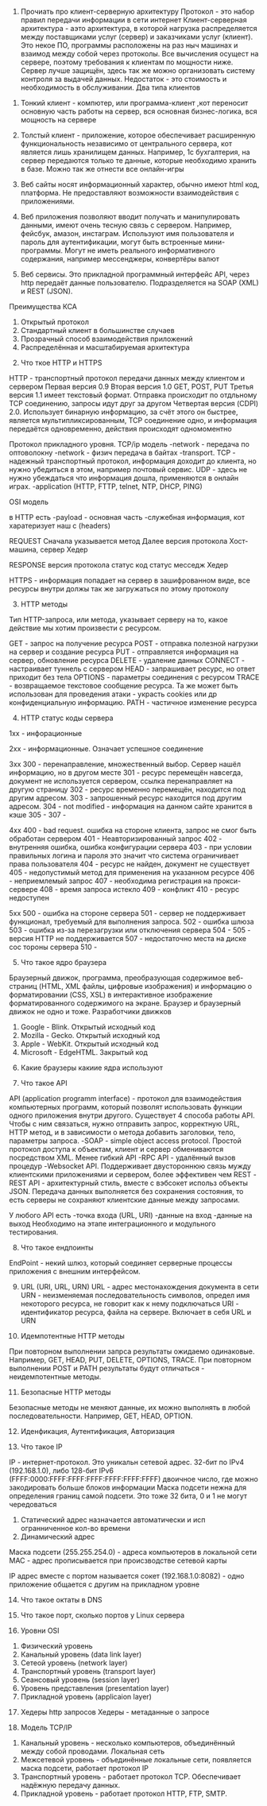 1) Прочиать про клиент-серверную архитектуру
Протокол - это набор правил передачи информации в сети интернет 
Клиент-серверная архитектура - аэто архитектура, в которой нагрузка распределяется между поставщиками услуг (сервер) и заказчиками услуг (клиент). Это некое ПО, программы расположены на раз ныч машинах и взаимод между собой через протоколы. Все вычисления осущест на сервере, поэтому требования к клиентам по мощности ниже. Сервер лучше защищён, здесь так же можно организовать систему контроля за выдачей данных.
Недостаток - это стоимость и необходимость в обслуживании.
Два типа клиентов
1. Тонкий клиент - компютер, или программа-клиент ,кот переносит основную часть работы на сервер, вся основная бизнес-логика, вся мощность на сервере
2. Толстый клиент - приложение, которое обеспечивает расширенную функциональность независимо от центрального сервера, кот является лишь хранилищем данных. Например, 1с бухгалтерия, на сервер передаются только те данные, которые необходимо хранить в базе. Можно так же отнести все онлайн-игры

1. Веб сайты носят информационный характер, обычно имеют html код, платформа. Не предоставляют возможности взаимодействия с приложениями.
2. Веб приложения позволяют вводит получать и манипулировать данными, имеют очень тесную связь с сервером. Например, фейсбук, амазон, инстаграм. Используют имя пользователя и пароль для аутентификации, могут быть встроенные мини-программы. Могут не иметь реального информативного содержания, например мессенджеры, конвертёры валют
3. Веб сервисы. Это прикладной программный интерфейс API, через http передаёт данные пользователю. Подразделяется на SOAP (XML) и REST (JSON).

Преимущества КСА
1. Открытый протокол
2. Стандартный клиент в большинстве случаев
3. Прозрачный способ взаимодействия приложений
4. Распределённая и масштабируемая архитектура

2) Что ткое HTTP и HTTPS

HTTP - транспортный протокол передачи данных между клиентом и сервером
Первая версия 0.9
Вторая версия 1.0 GET, POST, PUT
Третья версия 1.1 имеет текстовый формат. Отправка происходит по отдльному TCP соединению, запросы идут друг за другом
Четвертая версия (CDPI) 2.0. Использует бинарную информацию, за счёт этого он быстрее, является мультипликсированным, TCP соединение одно, и информация передаётся одновременно, действия происходят одномоментно

Протокол прикладного уровня.
TCP/ip модель
-network - передача по оптоволокну
-network - физич передача в байтах
-transport. TCP - надежный транспортный протокол, информация доходит до клиента, но нужно убедиться в этом, например почтовый сервис. UDP - здесь не нужно убеждаться что информация дошла, применяются в онлайн играх.
-application (HTTP, FTTP, telnet, NTP, DHCP, PING)

OSI модель

в HTTP есть 
-payload - основная часть
-служебная информация, кот харатеризует наш с (headers)

REQUEST
Сначала указывается метод
Далее версия протокола
Хост-машина, сервер
Хедер 

RESPONSE
версия протокола
статус код
статус месседж
Хедер

HTTPS - информация попадает на сервер в зашифрованном виде, все ресурсы внутри должы так же загружаться по этому протоколу

3) HTTP методы

Тип HTTP-запроса, или метода, указывает серверу на то, какое действие мы хотим произвести с ресурсом.

GET - запрос на получение ресурса
POST - отправка полезной нагрузки на сервер и создание ресурса
PUT - отправляется информация на сервер, обновление ресурса
DELETE - удаление данных
CONNECT - настраивает туннель с сервером
HEAD - запрашивает ресурс, но ответ приходит без тела
OPTIONS - параметры соединения с ресурсом
TRACE - возвращаемое текстовое сообщение ресурса. Та же может быть использован для проведения атаки - украсть cookies или др конфиденциальную информацию.
PATH - частичное изменение ресурса

4) HTTP статус коды сервера

1хх - инфорационные

2хх - информационные. Означает успешное соединение

3хх
300 - перенаправление, множественный выбор. Сервер нашёл информацию, но в другом месте
301 - ресурс перемещён навсегда, документ не используется сервером, ссылка перенаправляет на другую страницу
302 - ресурс временно перемещён, находится под другим адресом.
303 - запрошенный ресурс находится под другим адресом.
304 - not modified - информация на данном сайте хранится в кэше
305 -
307 - 

4хх
400 - bad request. ошибка на стороне клиента, запрос не смог быть обработан сервером
401 - Неавторизированный запрос
402 - внутренняя ошибка, ошибка конфигурации сервера
403 - при условии правильных логина и пароля это значит что система ограничивает права пользователя
404 - ресурс не найден, документ не существует
405 - недопустимый метод для применения на указанном ресурсе
406 - неприемлемый запрос
407 - необходима регистрация на прокси-сервере
408 - время запроса истекло
409 - конфликт
410 - ресурс недоступен

5хх
500 - ошибка на стороне сервера
501 - сервер не поддерживает функционал, требуемый для выполнения запроса.
502 - ошибка шлюза
503 - ошибка из-за перезагрузки или отключения сервера
504 - 
505 - версия HTTP не поддерживается
507 - недостаточно места на диске сос тороны сервера
510 - 

5) Что такое ядро браузера 

Браузерный движок, программа, преобразующая содержимое веб-страниц (HTML, XML файлы, цифровые изображения) и информацию о форматировании (CSS, XSL) в интерактивное изображение форматированного содержимого на экране. Браузер и браузерный движок не одно и тоже.
Разработчики движков
1. Google - Blink. Открытый исходный код
2. Mozilla - Gecko. Открытый исходный код
3. Apple - WebKit. Открытый исходный код
4. Microsoft - EdgeHTML. Закрытый код


6) Какие браузеры какиие ядра используют


7) Что такое API

API (application programm interface) - протокол для взаимодействия компьютерных программ, который позволят использовать функции одного приложения внутри другого. Существует 4 способа работы API. Чтобы с ним связаться, нужно отправить запрос, корректную URL, HTTP метод, и в зависимости о метода добавить заголовки, тело, параметры запроса. 
-SOAP - simple object access protocol. Простой протокол доступа к объектам, клиент и сервер обмениваются посредством XML. Менее гибкий API
-RPC API - удалённый вызов процедур
-Websocket API. Поддерживает двустороннюю связь мужду клиентскими приложениями и сервером, более эффективен чем REST
-REST API - архитектурный стиль, вместе с вэбсокет использ объекты JSON. Передача данных выполняется без сохранения состояния, то есть серверы не сохраняют клиентские данные между запросами.

У любого API есть
-точка входа (URL, URI)
-данные на вход
-данные на выход 
Необходимо на этапе интеграционного и модульного тестирования.

8. Что такое ендпоинты

EndPoint - некий шлюз, который соединяет серверные процессы приложения с внешним интерфейсом. 

9) URL (URI, URL, URN)
URL - адрес местонахождения документа в сети
URN - неизменяемая последовательность символов, определ имя некоторого ресурса, не говорит как к нему подключаться
URI - идентификатор ресурса, файла на сервере. Включает в себя URL и URN

10) Идемпотентные HTTP методы

При повторном выполнении запрса результаты ожидаемо одинаковые. Например, GET, HEAD, PUT, DELETE, OPTIONS, TRACE. При повторном выполнении POST и PATH результаты будут отличаться - неидемпотентные методы.

11) Безопасные HTTP методы

Безопасные методы не меняют данные, их можно выполнять в любой последовательности. Например, GET, HEAD, OPTION.

12) Иденфикация, Аутентификация, Авторизация

13) Что такое IP

IP - интернет-протокол.
Это уникальн сетевой адрес. 32-бит по IPv4 (192.168.1.0), либо 128-бит IPv6 (FFFF:0000:FFFF:FFFF:FFFF:FFFF:FFFF:FFFF) двоичное число, где можно закодировать больше блоков информации
Маска подсети нежна для определения границ самой подсети. Это тоже 32 бита, 0 и 1 не могут чередоваться
1. Статический адрес назначается автоматически и исп огранниченное кол-во времени
2. Динамический адрес

Маска подсети (255.255.254.0) - адреса компьютеров в локальной сети
MAC - адрес прописывается при происзводстве сетевой карты

IP адрес вместе с портом называется сокет (192.168.1.0:8082) - одно приложение общается с другим на прикладном уровне

14) Что такое октаты в DNS

15) Что такое порт, сколько портов у Linux сервера

16) Уровни OSI

1. Физический уровень
2. Канальный уровень (data link layer)
3. Сетеой уровень (network layer)
4. Транспортный уровень (transport layer)
5. Сеансовый уровень (session layer)
6. Уровень представления (presentation layer)
7. Прикладной уровень (applicaion layer)

17) Хедеры http запросов
Хедеры - метаданные о запросе

18) Модель TCP/IP

1. Канальный  уровень - несколько компьютеров, объединённый между собой проводами. Локальная сеть
2. Межсетевой уровень - объединённые локальные сети, появляется маска подсети, работает протокол IP
3. Транспортный уровень  - работает протокол TCP. Обеспечивает надёжную передачу данных.
4. Прикладной уровень - работает протокол HTTP, FTP, SMTP. 
